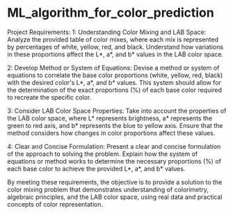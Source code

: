 # ML_algorithm_for_color_prediction

Project Requirements:
1: Understanding Color Mixing and LAB Space: Analyze the provided table of color mixes, where each mix is represented by percentages of white, yellow, red, and black. Understand how variations in these proportions affect the L*, a*, and b* values in the LAB color space.

2: Develop Method or System of Equations: Devise a method or system of equations to correlate the base color proportions (white, yellow, red, black) with the desired color's L*, a*, and b* values. This system should allow for the determination of the exact proportions (%) of each base color required to recreate the specific color.

3: Consider LAB Color Space Properties: Take into account the properties of the LAB color space, where L* represents brightness, a* represents the green to red axis, and b* represents the blue to yellow axis. Ensure that the method considers how changes in color proportions affect these values.

4: Clear and Concise Formulation: Present a clear and concise formulation of the approach to solving the problem. Explain how the system of equations or method works to determine the necessary proportions (%) of each base color to achieve the provided L*, a*, and b* values.

By meeting these requirements, the objective is to provide a solution to the color mixing problem that demonstrates understanding of colorimetry, algebraic principles, and the LAB color space, using real data and practical concepts of color representation.
